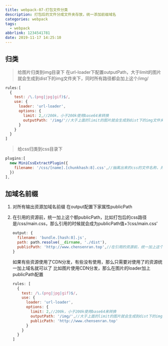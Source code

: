 ```yaml
---
title: webpack-07-打包文件分类
description: 打包后的文件分成文件夹存放，统一添加前缀域名
categories: webpack
tags:
  - webpack
abbrlink: 1234541781
date: 2019-11-17 14:25:10
---
```


## 归类

> 给图片归类到img目录下
> 在url-loader下配置outputPath，大于limit的图片就会生成到dist下的img文件夹下，同时所有路径都会加上这个/img/

```javascript
rules:[
  {
    test: /\.(png|jpg|gif)$/,
    use: {
      loader: 'url-loader',
      options: {
        limit: 2,//200k，小于200k使用base64来转换
        outputPath: '/img/'//大于上面的limit的图片就会生成到dist下的img文件夹下，同时所有路径都会加上这个img/
      }
    }
  }
]
```

> 给css归类到css目录下

```javascript
plugins:[
  new MiniCssExtractPlugin({
    filename: '/css/[name].[chunkhash:8].css',//抽离出来的css的文件名称，并在dist下生成css文件夹，将该文件放到该css目录下，引入的时候会自动加上/css/
  })
],
```

## 加域名前缀
1. 对所有输出资源加域名前缀
   在output配置下家属性publicPath

2. 在引用的资源前，统一加上这个额publicPath，比如打包后的css路径是/css/main.css，那么引用的时候就会成为publicPath值+’/css/main.css’

   ```javascript
   output: {
     filename: 'bundle.[hash:8].js',
     path: path.resolve(__dirname, './dist'),
     publicPath: 'http://www.chensenran.top',//在引用的资源前，统一加上这个额publicPath，比如打包后的css路径是css/main.css，那么引用的时候就会成为publicPath值+'css/main.css'
   }
   ```

   如果有些资源使用了CDN分发，有些没有使用，那么只需要对使用了的资源统一加上域名就可以了
   比如图片使用CDN分发，那么在图片的loader加上publicPath配置

   ```javascript
   rules: [
     {
       test: /\.(png|jpg|gif)$/,
       use: {
         loader: 'url-loader',
         options: {
           limit: 2,//200k，小于200k使用base64来转换
           outputPath: '/img/',//大于上面的limit的图片就会生成到dist下的img文件夹下，同时所有路径都会加上这个/img/
           publicPath: 'http://www.chensenran.top'
         }
       }
     }
   ]
   ```

   